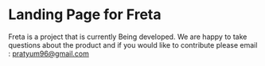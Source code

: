# Landing Page for Freta

Freta is a project that is currently Being developed. 
We are happy to take questions about the product and if you would like to contribute please email : pratyum96@gmail.com
